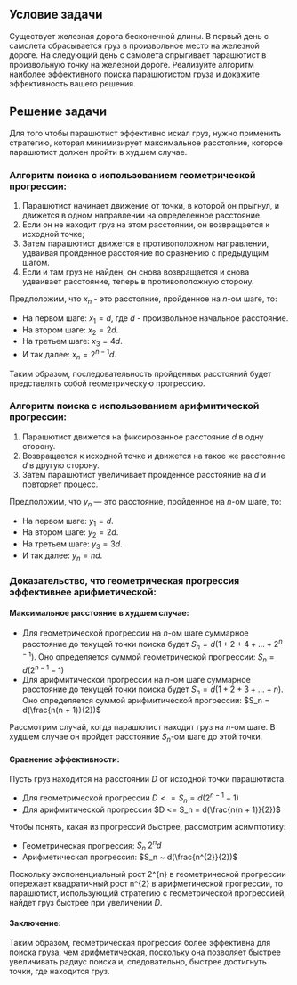## Условие задачи

Существует железная дорога бесконечной длины. В первый день с самолета сбрасывается груз в произвольное место на железной дороге. На следующий день с самолета спрыгивает парашютист в произвольную точку на железной дороге. Реализуйте алгоритм наиболее эффективного поиска парашютистом груза и докажите эффективность вашего решения.

## Решение задачи

Для того чтобы парашютист эффективно искал груз, нужно применить стратегию, которая минимизирует максимальное расстояние, которое парашютист должен пройти в худшем случае.

### Алгоритм поиска с использованием геометрической прогрессии:

1. Парашютист начинает движение от точки, в которой он прыгнул, и движется в одном направлении на определенное расстояние.
2. Если он не находит груз на этом расстоянии, он возвращается к исходной точке;
3. Затем парашютист движется в противоположном направлении, удваивая пройденное расстояние по сравнению с предыдущим шагом.
4. Если и там груз не найден, он снова возвращается и снова удваивает расстояние, теперь в противоположную сторону.

Предположим, что $`x_n`$ - это расстояние, пройденное на  $`n`$-ом шаге, то:

* На первом шаге: $`x_1 = d`$, где $`d`$ - произвольное начальное расстояние.
* На втором шаге: $`x_2 = 2d`$.
* На третьем шаге: $`x_3 = 4d `$.
* И так далее: $`x_n = 2^{n-1}d`$.

Таким образом, последовательность пройденных расстояний будет представлять собой геометрическую прогрессию.

### Алгоритм поиска с использованием арифмитической прогрессии:

1. Парашютист движется на фиксированное расстояние $`d`$ в одну сторону.
2. Возвращается к исходной точке и движется на такое же расстояние $`d`$ в другую сторону.
3. Затем парашютист увеличивает пройденное расстояние на $`d`$ и повторяет процесс.

Предположим, что $`y_n`$ — это расстояние, пройденное на  $`n`$-ом шаге, то:

* На первом шаге: $`y_1 = d`$.
* На втором шаге: $`y_2 = 2d`$.
* На третьем шаге: $`y_3 = 3d `$.
* И так далее: $`y_n = nd`$.

### Доказательство, что геометрическая прогрессия эффективнее арифметической:

#### Максимальное расстояние в худшем случае:
* Для геометрической прогрессии на $`n`$-ом шаге суммарное расстояние до текущей точки поиска будет $`S_n = d(1 + 2 + 4 + ... + 2^{n-1})`$. Оно определяется суммой геометрической прогрессии:
$`S_n = d(2^{n-1} - 1)`$
* Для арифмитической прогрессии на $`n`$-ом шаге суммарное расстояние до текущей точки поиска будет $`S_n = d(1 + 2 + 3 + ... + n)`$. Оно определяется суммой арифмитической прогрессии: 
$`S_n = d(\frac{n(n + 1)}{2})`$

Рассмотрим случай, когда парашютист находит груз на $`n`$-ом шаге. В худшем случае он пройдет расстояние $`S_n`$-ом шаге до этой точки.

#### Сравнение эффективности:

Пусть груз находится на расстоянии $`D`$ от исходной точки парашютиста.

* Для геометрической прогрессии $`D <= S_n = d(2^{n-1} - 1)`$
* Для арифмитической прогрессии $`D <= S_n = d(\frac{n(n + 1)}{2})`$

Чтобы понять, какая из прогрессий быстрее, рассмотрим асимптотику:

* Геометрическая прогрессия: $`S_n ~ 2^{n}d`$
* Арифметическая прогрессия: $`S_n ~ d(\frac{n^{2}}{2})`$

Поскольку экспоненциальный рост 2^{n} в геометрической прогрессии опережает квадратичный рост n^{2} в арифметической прогрессии, то парашютист, использующий стратегию с геометрической прогрессией, найдет груз быстрее при увеличении $`D`$.

#### Заключение:

Таким образом, геометрическая прогрессия более эффективна для поиска груза, чем арифметическая, поскольку она позволяет быстрее увеличивать радиус поиска и, следовательно, быстрее достигнуть точки, где находится груз.
